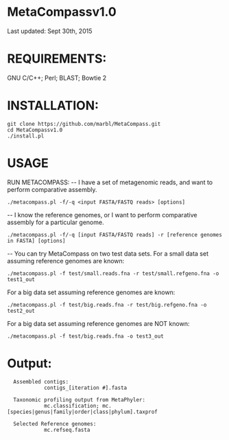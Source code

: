 # MetaCompassv1.0
Last updated: Sept 30th, 2015



# REQUIREMENTS:
GNU C/C++; Perl; BLAST; Bowtie 2



# INSTALLATION:
    git clone https://github.com/marbl/MetaCompass.git
    cd MetaCompassv1.0
    ./install.pl


# USAGE
RUN METACOMPASS:
-- I have a set of metagenomic reads, and want to perform comparative assembly.

    ./metacompass.pl -f/-q <input FASTA/FASTQ reads> [options] 


-- I know the reference genomes, or I want to perform comparative assembly for a particular genome.

    ./metacompass.pl -f/-q [input FASTA/FASTQ reads] -r [reference genomes in FASTA] [options]


-- You can try MetaCompass on two test data sets.
For a small data set assuming reference genomes are known:

    ./metacompass.pl -f test/small.reads.fna -r test/small.refgeno.fna -o test1_out

For a big data set assuming reference genomes are known:

    ./metacompass.pl -f test/big.reads.fna -r test/big.refgeno.fna -o test2_out

For a big data set assuming reference genomes are NOT known:

    ./metacompass.pl -f test/big.reads.fna -o test3_out

# Output:
      Assembled contigs:
                contigs_[iteration #].fasta
      
      Taxonomic profiling output from MetaPhyler:
                mc.classification; mc.[species|genus|family|order|class|phylum].taxprof
      
      Selected Reference genomes:
                mc.refseq.fasta
